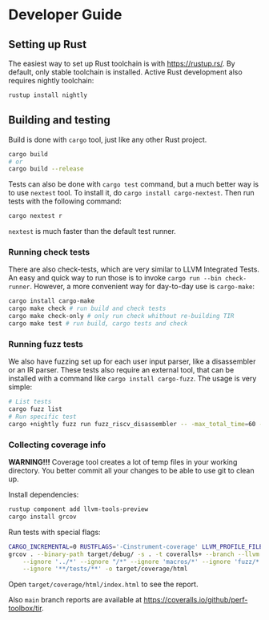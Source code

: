 # Developer Guide

## Setting up Rust

The easiest way to set up Rust toolchain is with https://rustup.rs/.
By default, only stable toolchain is installed. Active Rust development
also requires nightly toolchain:

```sh
rustup install nightly
```

## Building and testing

Build is done with `cargo` tool, just like any other Rust project.

```sh
cargo build
# or
cargo build --release
```

Tests can also be done with `cargo test` command, but a much better way is to
use `nextest` tool. To install it, do `cargo install cargo-nextest`. Then run
tests with the following command:

```sh
cargo nextest r
```

`nextest` is much faster than the default test runner.

### Running check tests

There are also check-tests, which are very similar to LLVM Integrated Tests.
An easy and quick way to run those is to invoke `cargo run --bin check-runner`.
However, a more convenient way for day-to-day use is `cargo-make`:

```sh
cargo install cargo-make
cargo make check # run build and check tests
cargo make check-only # only run check whithout re-building TIR
cargo make test # run build, cargo tests and check
```

### Running fuzz tests

We also have fuzzing set up for each user input parser, like a disassembler
or an IR parser. These tests also require an external tool, that can be
installed with a command like `cargo install cargo-fuzz`. The usage is very
simple:

```sh
# List tests
cargo fuzz list
# Run specific test
cargo +nightly fuzz run fuzz_riscv_disassembler -- -max_total_time=60 -max_len=16384
```

### Collecting coverage info


**WARNING!!!** Coverage tool creates a lot of temp files in your working
directory. You better commit all your changes to be able to use git to
clean up.

Install dependencies:

```sh
rustup component add llvm-tools-preview
cargo install grcov
```

Run tests with special flags:

```sh
CARGO_INCREMENTAL=0 RUSTFLAGS='-Cinstrument-coverage' LLVM_PROFILE_FILE='cargo-test-%p-%m.profraw' cargo test
grcov . --binary-path target/debug/ -s . -t coveralls+ --branch --llvm \
    --ignore '../*' --ignore "/*" --ignore 'macros/*' --ignore 'fuzz/*' \
    --ignore '**/tests/**' -o target/coverage/html
```

Open `target/coverage/html/index.html` to see the report.

Also `main` branch reports are available at
https://coveralls.io/github/perf-toolbox/tir.
